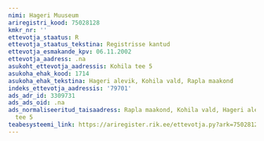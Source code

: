```yaml
---
nimi: Hageri Muuseum
ariregistri_kood: 75028128
kmkr_nr: ''
ettevotja_staatus: R
ettevotja_staatus_tekstina: Registrisse kantud
ettevotja_esmakande_kpv: 06.11.2002
ettevotja_aadress: .na
asukoht_ettevotja_aadressis: Kohila tee 5
asukoha_ehak_kood: 1714
asukoha_ehak_tekstina: Hageri alevik, Kohila vald, Rapla maakond
indeks_ettevotja_aadressis: '79701'
ads_adr_id: 3309731
ads_ads_oid: .na
ads_normaliseeritud_taisaadress: Rapla maakond, Kohila vald, Hageri alevik, Kohila
  tee 5
teabesysteemi_link: https://ariregister.rik.ee/ettevotja.py?ark=75028128&ref=rekvisiidid
---
```

